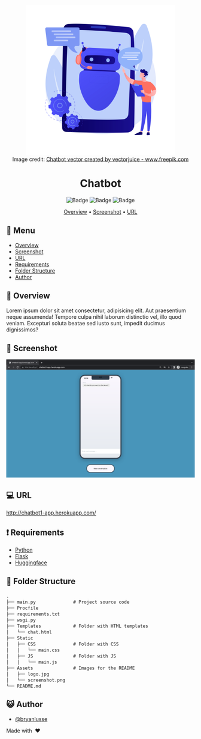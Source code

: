 <div align="center">

<img src="assets/logo.jpg" alt="drawing" width="400"/> <br />
Image credit: <a href="https://www.freepik.com/vectors/chatbot">Chatbot vector created by vectorjuice - www.freepik.com</a>


# Chatbot

![Badge](https://img.shields.io/github/languages/code-size/bryanlusse/Chatbot)
![Badge](https://img.shields.io/github/languages/count/bryanlusse/chatbot)
![Badge](https://img.shields.io/github/last-commit/bryanlusse/chatbot)


[Overview](#scroll-overview)
•
[Screenshot](#rice_scene-screenshot)
•
[URL](#dvd-demo)
</div>

## :bookmark_tabs: Menu

- [Overview](#scroll-overview)
- [Screenshot](#rice_scene-screenshot)
- [URL](#dvd-demo)
- [Requirements](#exclamation-requirements)
- [Folder Structure](#open_file_folder-folder-structure)
- [Author](#smiley_cat-author)

## :scroll: Overview

Lorem ipsum dolor sit amet consectetur, adipisicing elit. Aut praesentium neque assumenda! Tempore culpa nihil laborum distinctio vel, illo quod veniam. Excepturi soluta beatae sed iusto sunt, impedit ducimus dignissimos?

## :rice_scene: Screenshot

![Logo](assets/screenshot.png)

## :computer: URL

http://chatbot1-app.herokuapp.com/

## :exclamation: Requirements

- [Python](https://www.python.org/)
- [Flask](https://flask.palletsprojects.com/en/2.1.x/)
- [Huggingface](https://huggingface.co/)

## :open_file_folder: Folder Structure

```
.
├── main.py              # Project source code
├── Procfile
├── requirements.txt
├── wsgi.py
├── Templates            # Folder with HTML templates
│   └── chat.html
├── Static
│   ├── CSS              # Folder with CSS
│   │   └── main.css
│   ├── JS               # Folder with JS 
│   │   └── main.js
├── Assets               # Images for the README
│   ├── logo.jpg
│   └── screenshot.png
└── README.md
```

## :smiley_cat: Author

- [@bryanlusse](https://github.com/bryanlusse)

Made with &nbsp;❤️&nbsp;